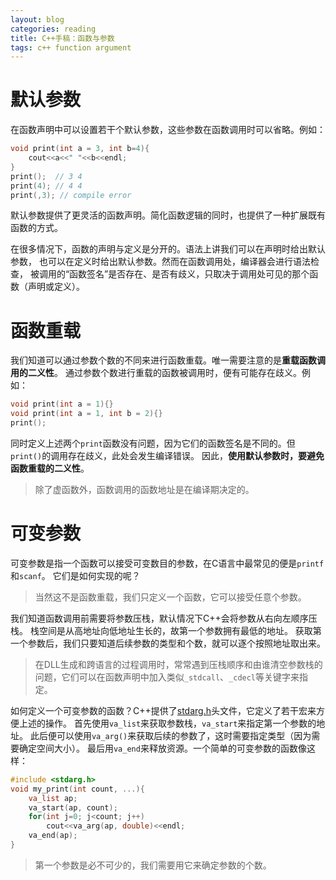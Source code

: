 ```yaml
---
layout: blog 
categories: reading
title: C++手稿：函数与参数
tags: c++ function argument
---
```


# 默认参数

在函数声明中可以设置若干个默认参数，这些参数在函数调用时可以省略。例如：

```cpp
void print(int a = 3, int b=4){
    cout<<a<<" "<<b<<endl;
}
print();  // 3 4
print(4); // 4 4
print(,3); // compile error
```

默认参数提供了更灵活的函数声明。简化函数逻辑的同时，也提供了一种扩展既有函数的方式。

在很多情况下，函数的声明与定义是分开的。语法上讲我们可以在声明时给出默认参数，
也可以在定义时给出默认参数。然而在函数调用处，编译器会进行语法检查，
被调用的“函数签名”是否存在、是否有歧义，只取决于调用处可见的那个函数（声明或定义）。

# 函数重载

我们知道可以通过参数个数的不同来进行函数重载。唯一需要注意的是**重载函数调用的二义性**。
通过参数个数进行重载的函数被调用时，便有可能存在歧义。例如：

```cpp
void print(int a = 1){}
void print(int a = 1, int b = 2){}
print();
```

同时定义上述两个`print`函数没有问题，因为它们的函数签名是不同的。但`print()`的调用存在歧义，此处会发生编译错误。
因此，**使用默认参数时，要避免函数重载的二义性**。

> 除了虚函数外，函数调用的函数地址是在编译期决定的。

# 可变参数

可变参数是指一个函数可以接受可变数目的参数，在C语言中最常见的便是`printf`和`scanf`。
它们是如何实现的呢？

> 当然这不是函数重载，我们只定义一个函数，它可以接受任意个参数。

我们知道函数调用前需要将参数压栈，默认情况下C++会将参数从右向左顺序压栈。
栈空间是从高地址向低地址生长的，故第一个参数拥有最低的地址。
获取第一个参数后，我们只要知道后续参数的类型和个数，就可以逐个按照地址取出来。

> 在DLL生成和跨语言的过程调用时，常常遇到压栈顺序和由谁清空参数栈的问题，它们可以在函数声明中加入类似`_stdcall`、`_cdecl`等关键字来指定。


如何定义一个可变参数的函数？C++提供了[stdarg.h][stdarg]头文件，它定义了若干宏来方便上述的操作。
首先使用`va_list`来获取参数栈，`va_start`来指定第一个参数的地址。
此后便可以使用`va_arg()`来获取后续的参数了，这时需要指定类型（因为需要确定空间大小）。
最后用`va_end`来释放资源。一个简单的可变参数的函数像这样：

```cpp
#include <stdarg.h>
void my_print(int count, ...){
    va_list ap;
    va_start(ap, count);
    for(int j=0; j<count; j++)
        cout<<va_arg(ap, double)<<endl;
    va_end(ap);
}
```

> 第一个参数是必不可少的，我们需要用它来确定参数的个数。

[stdarg]: http://www.cplusplus.com/reference/cstdarg/